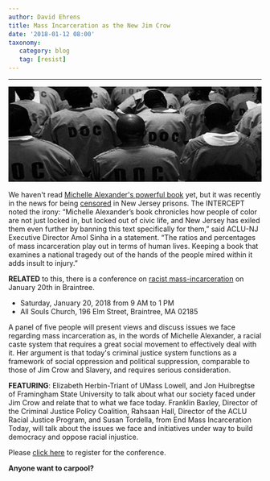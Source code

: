 ```yaml
---
author: David Ehrens
title: Mass Incarceration as the New Jim Crow
date: '2018-01-12 08:00'
taxonomy:
   category: blog
   tag: [resist]
---
```

---

![](mass-incarceration.jpg)

We haven't read [Michelle Alexander's powerful book](http://newjimcrow.com/) yet, but it was recently in the news for being [censored](https://theintercept.com/2018/01/08/new-jim-crow-ban-prisons-nj-new-jersey-aclu/) in New Jersey prisons. The INTERCEPT noted the irony: “Michelle Alexander’s book chronicles how people of color are not just locked in, but locked out of civic life, and New Jersey has exiled them even further by banning this text specifically for them,” said ACLU-NJ Executive Director Amol Sinha in a statement. “The ratios and percentages of mass incarceration play out in terms of human lives. Keeping a book that examines a national tragedy out of the hands of the people mired within it adds insult to injury.”

**RELATED** to this, there is a conference on [racist mass-incarceration](https://www.boston.com/event/free-social-justice-conference-on-mass-incarceration-as-a-new-jim-crow-6887172) on January 20th in Braintree. 

- Saturday, January 20, 2018 from 9 AM to 1 PM
- All Souls Church, 196 Elm Street, Braintree, MA 02185

A panel of five people will present views and discuss issues we face regarding mass incarceration as, in the words of Michelle Alexander, a racial caste system that requires a great social movement to effectively deal with it. Her argument is that today's criminal justice system functions as a framework of social oppression and political suppression, comparable to those of Jim Crow and Slavery, and requires serious consideration.

**FEATURING**: Elizabeth Herbin-Triant of UMass Lowell, and Jon Huibregtse of Framingham State University to talk about what our society faced under Jim Crow and relate that to what we face today. Franklin Baxley, Director of the Criminal Justice Policy Coalition, Rahsaan Hall, Director of the ACLU Racial Justice Program, and Susan Tordella, from End Mass Incarceration Today, will talk about the issues we face and initiatives under way to build democracy and oppose racial injustice.

Please [click here](https://www.eventbrite.com/e/social-justice-conference-mass-incarceration-as-a-new-jim-crow-tickets-41185311375) to register for the conference.

**Anyone want to carpool?**

